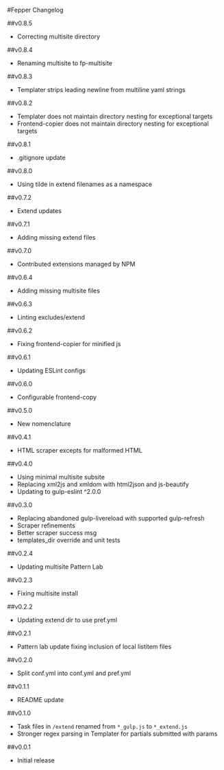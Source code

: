 #Fepper Changelog

##v0.8.5
* Correcting multisite directory

##v0.8.4
* Renaming multisite to fp-multisite

##v0.8.3
* Templater strips leading newline from multiline yaml strings

##v0.8.2
* Templater does not maintain directory nesting for exceptional targets
* Frontend-copier does not maintain directory nesting for exceptional targets

##v0.8.1
* .gitignore update

##v0.8.0
* Using tilde in extend filenames as a namespace

##v0.7.2
* Extend updates

##v0.7.1
* Adding missing extend files

##v0.7.0
* Contributed extensions managed by NPM

##v0.6.4
* Adding missing multisite files

##v0.6.3
* Linting excludes/extend

##v0.6.2
* Fixing frontend-copier for minified js

##v0.6.1
* Updating ESLint configs

##v0.6.0
* Configurable frontend-copy

##v0.5.0
* New nomenclature

##v0.4.1
* HTML scraper excepts for malformed HTML

##v0.4.0
* Using minimal multisite subsite
* Replacing xml2js and xmldom with html2json and js-beautify
* Updating to gulp-eslint ^2.0.0

##v0.3.0
* Replacing abandoned gulp-livereload with supported gulp-refresh
* Scraper refinements
* Better scraper success msg
* templates_dir override and unit tests

##v0.2.4
* Updating multisite Pattern Lab

##v0.2.3
* Fixing multisite install

##v0.2.2
* Updating extend dir to use pref.yml

##v0.2.1
* Pattern lab update fixing inclusion of local listitem files

##v0.2.0
* Split conf.yml into conf.yml and pref.yml

##v0.1.1
* README update

##v0.1.0
* Task files in `/extend` renamed from `*_gulp.js` to `*_extend.js`
* Stronger regex parsing in Templater for partials submitted with params

##v0.0.1
* Initial release
